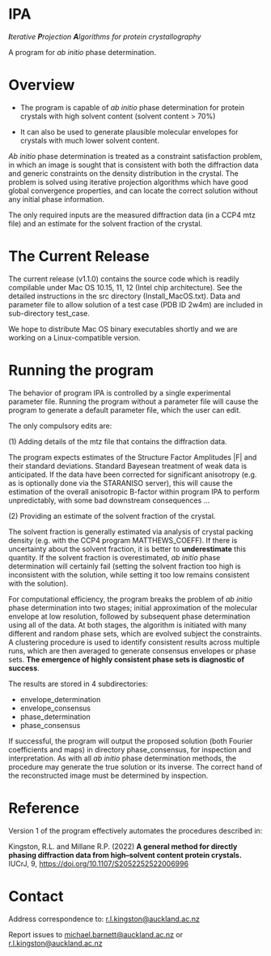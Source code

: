 # IPA 
***I**terative **P**rojection **A**lgorithms for protein crystallography*

A program for *ab initio* phase determination.


# Overview

+ The program is capable of *ab initio* phase determination for protein crystals with high solvent content (solvent content > 70%) 

+ It can also be used to generate plausible molecular envelopes for crystals with much lower solvent content.

*Ab initio* phase determination is treated as a constraint satisfaction problem, in which an image is sought that is consistent with both the diffraction data and generic constraints on the density distribution in the crystal. The problem is solved using  iterative projection algorithms which have good global convergence properties, and can locate the correct solution without any initial phase information. 

The only required inputs are the measured diffraction data (in a CCP4 mtz file) and an estimate for the solvent fraction of the crystal.


# The Current Release

The current release (v1.1.0) contains the source code which is readily compilable under Mac OS 10.15, 11, 12 (Intel chip architecture). See the detailed instructions in the src directory (Install_MacOS.txt). Data and parameter file to allow solution of a test case (PDB ID 2w4m) are included in sub-directory test_case. 

We hope to distribute Mac OS binary executables shortly and we are working on a Linux-compatible version.

# Running the program

The behavior of program IPA is controlled by a single experimental parameter file. Running the program without a parameter file will cause the program to generate a default parameter file, which the user can edit. 

The only compulsory edits are:

(1) Adding details of the mtz file that contains the diffraction data.

The program expects estimates of the Structure Factor Amplitudes |F| and their standard deviations. Standard Bayesean treatment of weak data  is anticipated. If the data have been corrected for significant anisotropy (e.g. as is optionally done via the STARANISO server), this will cause the estimation of the overall anisotropic B-factor within program IPA to perform unpredictably, with some bad downstream consequences ...

(2) Providing an estimate of the solvent fraction of the crystal. 

The solvent fraction is generally estimated via analysis of crystal packing density (e.g. with the CCP4 program MATTHEWS_COEFF). If there is uncertainty about the solvent fraction, it is better to **underestimate** this quantity. If the solvent fraction is overestimated, *ab initio* phase determination will certainly fail (setting the solvent fraction too high is inconsistent with the solution, while setting it too low remains consistent with the solution).

For computational efficiency, the program breaks the problem of *ab initio* phase determination into two stages; initial approximation of the molecular envelope at low resolution, followed by subsequent phase determination using all of the data. At both stages, the algorithm is initiated with many different and random phase sets, which are evolved subject the constraints. A clustering procedure is used to identify consistent results across multiple runs, which are then averaged to generate consensus envelopes or phase sets. **The emergence of highly consistent phase sets is diagnostic of success**.

The results are stored in 4 subdirectories:
+ envelope_determination
+ envelope_consensus
+ phase_determination
+ phase_consensus

If successful, the program will output the proposed solution (both Fourier coefficients and maps) in directory phase_consensus, for inspection and interpretation. As with all *ab initio* phase determination methods, the procedure may generate the true solution or its inverse. The correct hand of the reconstructed image must be determined by inspection. 

# Reference

Version 1 of the program effectively automates the procedures described in:

Kingston, R.L. and Millane R.P. (2022) **A general method for directly phasing diffraction data from high–solvent content protein crystals.** IUCrJ, 9, https://doi.org/10.1107/S2052252522006996

# Contact

Address correspondence to: r.l.kingston@auckland.ac.nz

Report issues to michael.barnett@auckland.ac.nz or r.l.kingston@auckland.ac.nz
